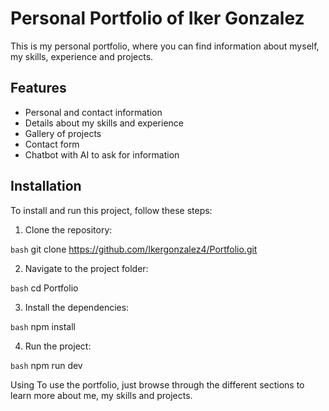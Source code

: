 # Personal Portfolio of Iker Gonzalez

This is my personal portfolio, where you can find information about myself, my skills, experience and projects.

## Features

- Personal and contact information
- Details about my skills and experience
- Gallery of projects
- Contact form
- Chatbot with AI to ask for information 

## Installation

To install and run this project, follow these steps:

1. Clone the repository:

```bash```
git clone https://github.com/Ikergonzalez4/Portfolio.git

2. Navigate to the project folder:

```bash```
cd Portfolio

3. Install the dependencies:

```bash```
npm install

4. Run the project:

```bash```
npm run dev

Using
To use the portfolio, just browse through the different sections to learn more about me, my skills and projects.